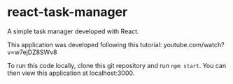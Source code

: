 # react-task-manager

A simple task manager developed with React. 

This application was developed following this tutorial: youtube.com/watch?v=w7ejDZ8SWv8

To run this code locally, clone this git repository and run `npm start`. You can then view this application at localhost:3000. 

